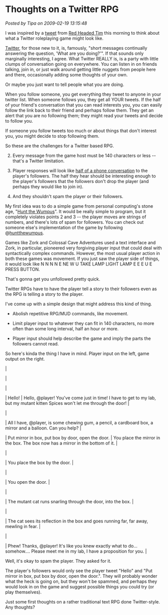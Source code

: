 # Thoughts on a Twitter RPG

*Posted by Tipa on 2009-02-19 13:15:48*

I was inspired by a [tweet](http://twitter.com/redheadedtim) from [Red Headed Tim](http://redheadedtim.blogspot.com/) this morning to think about what a Twitter roleplaying game might look like.

[Twitter](http://twitter.com), for those new to it, is, famously, "short messages continually answering the question, 'What are you doing?'". If that sounds only marginally interesting, I agree. What Twitter REALLY is, is a party with little clumps of conversation going on everywhere. You can listen in on friends talking, join in, or just walk around getting little nuggets from people here and there, occasionally adding some thoughts of your own.

Or maybe you just want to tell people what you are doing.

When you follow someone, you get everything they tweet to anyone in your twitter list. When someone follows you, they get all YOUR tweets. If the half of your friend's conversation that you can read interests you, you can easily follow the link back to their friend and perhaps follow them. They get an alert that you are no following them; they might read your tweets and decide to follow you.

If someone you follow tweets too much or about things that don't interest you, you might decide to stop following them.

So these are the challenges for a Twitter based RPG.


 2. Every message from the game host must be 140 characters or less -- that's a Twitter limitation.


 4. Player responses will look like [half of a phone conversation](http://en.wikipedia.org/wiki/Bob_Newhart) to the player's followers. The half they hear should be interesting enough to the player's followers that the followers don't drop the player (and perhaps they would like to join in).


 6. And they shouldn't spam the player or their followers.




My first idea was to do a simple game from personal computing's stone age, "[Hunt the Wumpus](http://en.wikipedia.org/wiki/Hunt_the_wumpus)". It would be really simple to program, but it completely violates points 2 and 3 -- the player moves are strings of numbers, and there's lots of spam for followers. You can check out someone else's implementation of the game by following @[huntthewumpus](http://twitter.com/huntthewumpus).

Games like Zork and Colossal Cave Adventures used a text interface and Zork, in particular, pioneered very forgiving player input that could deal with syntactically complex commands. However, the most usual player action in both these games was movement. If you just saw the player side of things, it would look like N N N N E NE W U TAKE LAMP LIGHT LAMP E E E U E PRESS BUTTON.

That's gonna get you unfollowed pretty quick.

Twitter RPGs have to have the player tell a story to their followers even as the RPG is telling a story to the player.

I've come up with a simple design that might address this kind of thing.


 * Abolish repetitive RPG/MUD commands, like movement.


 * Limit player input to whatever they can fit in 140 characters, no more often than some long interval, half an hour or more.


 * Player input should help describe the game and imply the parts the followers cannot read.




So here's kinda the thing I have in mind. Player input on the left, game output on the right.





|
 
 |
 
 |


|
 Hello!
 |
 Hello, @player! You've come just in time! I have to get to my lab, but my mutant kitten Spices won't let me through the door!
 |


|
 
 |
 All I have, @player, is some chewing gum, a pencil, a cardboard box, a mirror and a balloon. Can you help?
 |


|
 Put mirror in box, put box by door, open the door.
 |
 You place the mirror in the box. The box now has a mirror in the bottom of it.
 |


|
 
 |
 You place the box by the door.
 |


|
 
 |
 You open the door.
 |


|
 
 |
 The mutant cat runs snarling through the door, into the box.
 |


|
 
 |
 The cat sees its reflection in the box and goes running far, far away, mewling in fear.
 |


|
 
 |
 Phew! Thanks, @player! It's like you knew exactly what to do... somehow.... Please meet me in my lab, I have a proposition for you.
 |






Well, it's okay to spam the player. They asked for it.

The player's followers would only see the player tweet "Hello" and "Put mirror in box, put box by door, open the door.". They will probably wonder what the heck is going on, but they won't be spammed, and perhaps they would look in on the game and suggest possible things you could try (or play themselves).

Just some first thoughts on a rather traditional text RPG done Twitter-style. Any thoughts?

